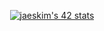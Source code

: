 

<div align="center">
  

 
  [![jaeskim's 42 stats](https://badge42.herokuapp.com/api/stats/pbolton)](https://github.com/AndrewTheTeacher/badge42)


</br>



</div>
